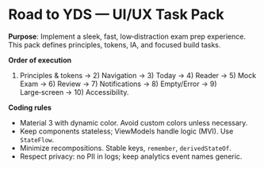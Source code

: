 # Road to YDS — UI/UX Task Pack


**Purpose**: Implement a sleek, fast, low‑distraction exam prep experience. This pack defines principles, tokens, IA, and focused build tasks.


**Order of execution**
1) Principles & tokens → 2) Navigation → 3) Today → 4) Reader → 5) Mock Exam → 6) Review → 7) Notifications → 8) Empty/Error → 9) Large‑screen → 10) Accessibility.


**Coding rules**
- Material 3 with dynamic color. Avoid custom colors unless necessary.
- Keep components stateless; ViewModels handle logic (MVI). Use `StateFlow`.
- Minimize recompositions. Stable keys, `remember`, `derivedStateOf`.
- Respect privacy: no PII in logs; keep analytics event names generic.
